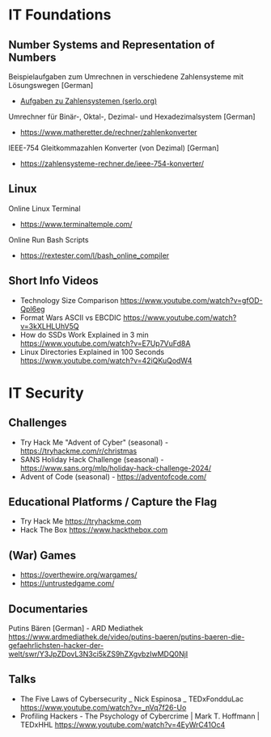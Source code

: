 # IT Foundations

## Number Systems and Representation of Numbers
Beispielaufgaben zum Umrechnen in verschiedene Zahlensysteme mit Lösungswegen [German] 
- [Aufgaben zu Zahlensystemen (serlo.org)](https://de.serlo.org/informatik/184941/aufgaben-zu-zahlensystemen)

Umrechner für Binär-, Oktal-, Dezimal- und Hexadezimalsystem [German] 
- https://www.matheretter.de/rechner/zahlenkonverter 

IEEE-754 Gleitkommazahlen Konverter (von Dezimal) [German] 
- https://zahlensysteme-rechner.de/ieee-754-konverter/

## Linux
Online Linux Terminal
- https://www.terminaltemple.com/

Online Run Bash Scripts
- https://rextester.com/l/bash_online_compiler

## Short Info Videos
- Technology Size Comparison https://www.youtube.com/watch?v=gfOD-Qpl6eg
- Format Wars ASCII vs EBCDIC https://www.youtube.com/watch?v=3kXLHLUhV5Q
- How do SSDs Work Explained in 3 min https://www.youtube.com/watch?v=E7Up7VuFd8A
- Linux Directories Explained in 100 Seconds https://www.youtube.com/watch?v=42iQKuQodW4

# IT Security

## Challenges
- Try Hack Me "Advent of Cyber" (seasonal) - https://tryhackme.com/r/christmas
- SANS Holiday Hack Challenge (seasonal) - https://www.sans.org/mlp/holiday-hack-challenge-2024/
- Advent of Code (seasonal) - https://adventofcode.com/

## Educational Platforms / Capture the Flag
- Try Hack Me https://tryhackme.com
- Hack The Box https://www.hackthebox.com

## (War) Games
- https://overthewire.org/wargames/
- https://untrustedgame.com/

## Documentaries

Putins Bären [German] - ARD Mediathek https://www.ardmediathek.de/video/putins-baeren/putins-baeren-die-gefaehrlichsten-hacker-der-welt/swr/Y3JpZDovL3N3ci5kZS9hZXgvbzIwMDQ0NjI

## Talks

- The Five Laws of Cybersecurity _ Nick Espinosa _ TEDxFondduLac https://www.youtube.com/watch?v=_nVq7f26-Uo
- Profiling Hackers - The Psychology of Cybercrime | Mark T. Hoffmann | TEDxHHL https://www.youtube.com/watch?v=4EyWrC41Oc4



